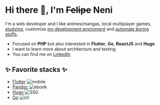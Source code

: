
# Hi there 👋, I'm ~~Felipe~~ Neni

I'm a web developer and I like animes/mangas, local multiplayer games, [studying](http://neni.dev/ead), customize [my development enviroment](http://d.neni.dev) and [automate boring stuffs](http://neni.dev/log).

- Focused on **PHP** but also interested in **Flutter**, **Go**, **ReactJS** and **Hugo**
- I want to learn more about architecture and testing
- You can find me on [LinkedIn](https://www.linkedin.com/in/nenitf/)

## :sparkles: Favorite stacks :sparkles:

- [Flutter](https://github.com/nenitf/kros6) ![mobile](https://img.shields.io/badge/%20-mobile-blue)
- [Pandoc](https://github.com/nenitf/intro-dev-web) ![ebook](https://img.shields.io/badge/%20-ebook-blue)
- [Hugo](https://github.com/nenitf/blog_projeto-bilingue) ![SSG](https://img.shields.io/badge/%20-SSG-blue)
- [Go](https://github.com/nenitf/gon) ![cli](https://img.shields.io/badge/%20-CLI-blue)

<!-- - [PHP, PHPUnit, Laravel, Sail and PostgreSQL](/laysta_api) ![web backend](https://img.shields.io/badge/%20-web%20backend-blue) -->
<!-- - [React, Tailwind, Vitest and Typescript](/laysta_ui) ![web frontend](https://img.shields.io/badge/%20-web%20frontend-blue) -->
<!-- - [Playwright](/laysta_qa) ![web e2e testing](https://img.shields.io/badge/%20-web%20frontend-blue) -->
<!-- - [Rust](/local-ws) ![local backend](https://img.shields.io/badge/%20-local%20web%20backend-blue) -->
<!-- - [Rust](/precomar) ![cli](https://img.shields.io/badge/%20-CLI-blue) -->
<!-- - [Hugo](https://github.com/nenitf/proderit) ![SSG](https://img.shields.io/badge/%20-SSG-blue) -->
